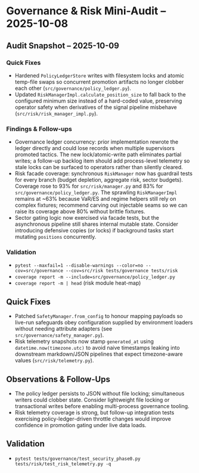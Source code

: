 # Governance & Risk Mini-Audit – 2025-10-08

## Audit Snapshot – 2025-10-09

### Quick Fixes
- Hardened `PolicyLedgerStore` writes with filesystem locks and atomic temp-file swaps so concurrent promotion artifacts no longer clobber each other (`src/governance/policy_ledger.py`).
- Updated `RiskManagerImpl.calculate_position_size` to fall back to the configured minimum size instead of a hard-coded value, preserving operator safety when derivatives of the signal pipeline misbehave (`src/risk/risk_manager_impl.py`).

### Findings & Follow-ups
- Governance ledger concurrency: prior implementation rewrote the ledger directly and could lose records when multiple supervisors promoted tactics. The new lock/atomic-write path eliminates partial writes; a follow-up backlog item should add process-level telemetry so stale locks can be surfaced to operators rather than silently cleared.
- Risk facade coverage: synchronous `RiskManager` now has guardrail tests for every branch (budget depletion, aggregate risk, sector budgets). Coverage rose to 93% for `src/risk/manager.py` and 83% for `src/governance/policy_ledger.py`. The sprawling `RiskManagerImpl` remains at ~63% because VaR/ES and regime helpers still rely on complex fixtures; recommend carving out injectable seams so we can raise its coverage above 80% without brittle fixtures.
- Sector gating logic now exercised via facade tests, but the asynchronous pipeline still shares internal mutable state. Consider introducing defensive copies (or locks) if background tasks start mutating `positions` concurrently.

### Validation
- `pytest --maxfail=1 --disable-warnings --color=no --cov=src/governance --cov=src/risk tests/governance tests/risk`
- `coverage report -m --include=src/governance/policy_ledger.py`
- `coverage report -m | head` (risk module heat-map)

## Quick Fixes
- Patched `SafetyManager.from_config` to honour mapping payloads so live-run safeguards obey configuration supplied by environment loaders without needing attribute adapters (see `src/governance/safety_manager.py`).
- Risk telemetry snapshots now stamp `generated_at` using `datetime.now(timezone.utc)` to avoid naive timestamps leaking into downstream markdown/JSON pipelines that expect timezone-aware values (`src/risk/telemetry.py`).

## Observations & Follow-Ups
- The policy ledger persists to JSON without file locking; simultaneous writers could clobber state. Consider lightweight file locking or transactional writes before enabling multi-process governance tooling.
- Risk telemetry coverage is strong, but follow-up integration tests exercising policy-ledger-driven throttle changes would improve confidence in promotion gating under live data loads.

## Validation
- `pytest tests/governance/test_security_phase0.py tests/risk/test_risk_telemetry.py -q`
